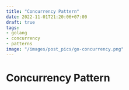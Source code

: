 ```yaml
---
title: "Concurrency Pattern"
date: 2022-11-01T21:20:06+07:00
draft: true
tags:
- golang
- concurrency
- patterns
image: "/images/post_pics/go-concurrency.png"
---
```


# Concurrency Pattern
